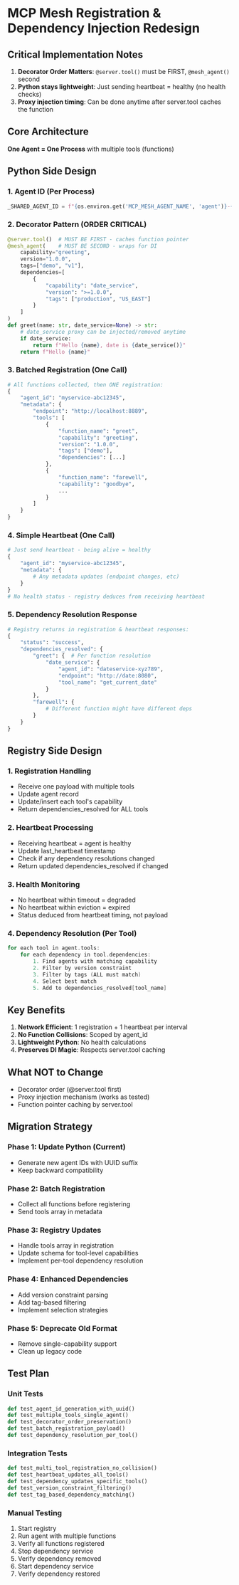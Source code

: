 # MCP Mesh Registration & Dependency Injection Redesign

## Critical Implementation Notes

1. **Decorator Order Matters**: `@server.tool()` must be FIRST, `@mesh_agent()` second
2. **Python stays lightweight**: Just sending heartbeat = healthy (no health checks)
3. **Proxy injection timing**: Can be done anytime after server.tool caches the function

## Core Architecture

**One Agent = One Process** with multiple tools (functions)

## Python Side Design

### 1. Agent ID (Per Process)

```python
_SHARED_AGENT_ID = f"{os.environ.get('MCP_MESH_AGENT_NAME', 'agent')}-{uuid4().hex[:8]}"
```

### 2. Decorator Pattern (ORDER CRITICAL)

```python
@server.tool()  # MUST BE FIRST - caches function pointer
@mesh_agent(    # MUST BE SECOND - wraps for DI
    capability="greeting",
    version="1.0.0",
    tags=["demo", "v1"],
    dependencies=[
        {
            "capability": "date_service",
            "version": ">=1.0.0",
            "tags": ["production", "US_EAST"]
        }
    ]
)
def greet(name: str, date_service=None) -> str:
    # date_service proxy can be injected/removed anytime
    if date_service:
        return f"Hello {name}, date is {date_service()}"
    return f"Hello {name}"
```

### 3. Batched Registration (One Call)

```python
# All functions collected, then ONE registration:
{
    "agent_id": "myservice-abc12345",
    "metadata": {
        "endpoint": "http://localhost:8889",
        "tools": [
            {
                "function_name": "greet",
                "capability": "greeting",
                "version": "1.0.0",
                "tags": ["demo"],
                "dependencies": [...]
            },
            {
                "function_name": "farewell",
                "capability": "goodbye",
                ...
            }
        ]
    }
}
```

### 4. Simple Heartbeat (One Call)

```python
# Just send heartbeat - being alive = healthy
{
    "agent_id": "myservice-abc12345",
    "metadata": {
        # Any metadata updates (endpoint changes, etc)
    }
}
# No health status - registry deduces from receiving heartbeat
```

### 5. Dependency Resolution Response

```python
# Registry returns in registration & heartbeat responses:
{
    "status": "success",
    "dependencies_resolved": {
        "greet": {  # Per function resolution
            "date_service": {
                "agent_id": "dateservice-xyz789",
                "endpoint": "http://date:8080",
                "tool_name": "get_current_date"
            }
        },
        "farewell": {
            # Different function might have different deps
        }
    }
}
```

## Registry Side Design

### 1. Registration Handling

- Receive one payload with multiple tools
- Update agent record
- Update/insert each tool's capability
- Return dependencies_resolved for ALL tools

### 2. Heartbeat Processing

- Receiving heartbeat = agent is healthy
- Update last_heartbeat timestamp
- Check if any dependency resolutions changed
- Return updated dependencies_resolved if changed

### 3. Health Monitoring

- No heartbeat within timeout = degraded
- No heartbeat within eviction = expired
- Status deduced from heartbeat timing, not payload

### 4. Dependency Resolution (Per Tool)

```go
for each tool in agent.tools:
    for each dependency in tool.dependencies:
        1. Find agents with matching capability
        2. Filter by version constraint
        3. Filter by tags (ALL must match)
        4. Select best match
        5. Add to dependencies_resolved[tool_name]
```

## Key Benefits

1. **Network Efficient**: 1 registration + 1 heartbeat per interval
2. **No Function Collisions**: Scoped by agent_id
3. **Lightweight Python**: No health calculations
4. **Preserves DI Magic**: Respects server.tool caching

## What NOT to Change

- Decorator order (@server.tool first)
- Proxy injection mechanism (works as tested)
- Function pointer caching by server.tool

## Migration Strategy

### Phase 1: Update Python (Current)

- Generate new agent IDs with UUID suffix
- Keep backward compatibility

### Phase 2: Batch Registration

- Collect all functions before registering
- Send tools array in metadata

### Phase 3: Registry Updates

- Handle tools array in registration
- Update schema for tool-level capabilities
- Implement per-tool dependency resolution

### Phase 4: Enhanced Dependencies

- Add version constraint parsing
- Add tag-based filtering
- Implement selection strategies

### Phase 5: Deprecate Old Format

- Remove single-capability support
- Clean up legacy code

## Test Plan

### Unit Tests

```python
def test_agent_id_generation_with_uuid()
def test_multiple_tools_single_agent()
def test_decorator_order_preservation()
def test_batch_registration_payload()
def test_dependency_resolution_per_tool()
```

### Integration Tests

```python
def test_multi_tool_registration_no_collision()
def test_heartbeat_updates_all_tools()
def test_dependency_updates_specific_tools()
def test_version_constraint_filtering()
def test_tag_based_dependency_matching()
```

### Manual Testing

1. Start registry
2. Run agent with multiple functions
3. Verify all functions registered
4. Stop dependency service
5. Verify dependency removed
6. Start dependency service
7. Verify dependency restored
